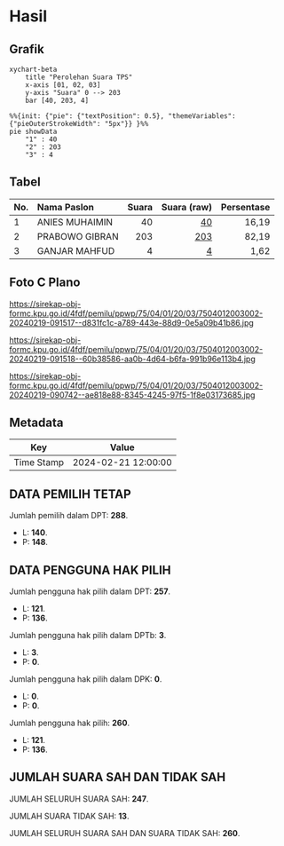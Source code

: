 # Hasil

## Grafik

```mermaid
xychart-beta
    title "Perolehan Suara TPS"
    x-axis [01, 02, 03]
    y-axis "Suara" 0 --> 203
    bar [40, 203, 4]
```

```mermaid
%%{init: {"pie": {"textPosition": 0.5}, "themeVariables": {"pieOuterStrokeWidth": "5px"}} }%%
pie showData
    "1" : 40
    "2" : 203
    "3" : 4
```

## Tabel

| No. | Nama Paslon    | Suara | Suara (raw) | Persentase |
|:--- |:-------------- | -----:| -----------:| ----------:|
| 1   | ANIES MUHAIMIN | 40    | [40][p-1]   | 16,19      |
| 2   | PRABOWO GIBRAN | 203   | [203][p-2]  | 82,19      |
| 3   | GANJAR MAHFUD  | 4     | [4][p-3]    | 1,62       |


[p-1]: https://github.com/gigit-pemilu/pemilu-2024-75-gorontalo/blob/main/pilpres/hitung-suara/sub/75-gorontalo/sub/04-pohuwato/sub/01-popayato/sub/2003-torosiaje-jaya/sub/002-tps/sub/paslon-1.txt
[p-2]: https://github.com/gigit-pemilu/pemilu-2024-75-gorontalo/blob/main/pilpres/hitung-suara/sub/75-gorontalo/sub/04-pohuwato/sub/01-popayato/sub/2003-torosiaje-jaya/sub/002-tps/sub/paslon-2.txt
[p-3]: https://github.com/gigit-pemilu/pemilu-2024-75-gorontalo/blob/main/pilpres/hitung-suara/sub/75-gorontalo/sub/04-pohuwato/sub/01-popayato/sub/2003-torosiaje-jaya/sub/002-tps/sub/paslon-3.txt

## Foto C Plano

https://sirekap-obj-formc.kpu.go.id/4fdf/pemilu/ppwp/75/04/01/20/03/7504012003002-20240219-091517--d831fc1c-a789-443e-88d9-0e5a09b41b86.jpg

https://sirekap-obj-formc.kpu.go.id/4fdf/pemilu/ppwp/75/04/01/20/03/7504012003002-20240219-091518--60b38586-aa0b-4d64-b6fa-991b96e113b4.jpg

https://sirekap-obj-formc.kpu.go.id/4fdf/pemilu/ppwp/75/04/01/20/03/7504012003002-20240219-090742--ae818e88-8345-4245-97f5-1f8e03173685.jpg


## Metadata

| Key        | Value               |
| ---------- | ------------------- |
| Time Stamp | 2024-02-21 12:00:00 |


## DATA PEMILIH TETAP

Jumlah pemilih dalam DPT: **288**.
 * L: **140**.
 * P: **148**.

## DATA PENGGUNA HAK PILIH

Jumlah pengguna hak pilih dalam DPT: **257**.
 * L: **121**.
 * P: **136**.

Jumlah pengguna hak pilih dalam DPTb: **3**.
 * L: **3**.
 * P: **0**.

Jumlah pengguna hak pilih dalam DPK: **0**.
 * L: **0**.
 * P: **0**.

Jumlah pengguna hak pilih: **260**.
 * L: **121**.
 * P: **136**.

## JUMLAH SUARA SAH DAN TIDAK SAH

JUMLAH SELURUH SUARA SAH: **247**.

JUMLAH SUARA TIDAK SAH: **13**.

JUMLAH SELURUH SUARA SAH DAN SUARA TIDAK SAH: **260**.


